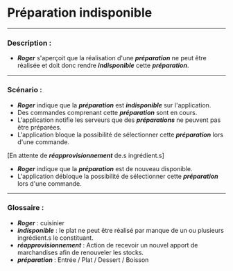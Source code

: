 # Préparation indisponible

---

### Description :

- ***Roger*** s'aperçoit que la réalisation d'une ***préparation*** ne peut être réalisée et doit donc rendre ***indisponible*** cette ***préparation***.

---

### Scénario :

- ***Roger*** indique que la ***préparation*** est ***indisponible*** sur l'application.
- Des commandes comprenant cette ***préparation*** sont en cours.
- L'application notifie les serveurs que des ***préparations*** ne peuvent pas être préparées.
- L'application bloque la possibilité de sélectionner cette ***préparation*** lors d'une commande.

[En attente de ***réapprovisionnement*** de.s ingrédient.s]
- ***Roger*** indique que la ***préparation*** est de nouveau disponible.
- L'application débloque la possibilité de sélectionner cette ***préparation*** lors d'une commande.

---

### Glossaire :

- ***Roger*** : cuisinier
- ***indisponible*** : le plat ne peut être réalisé par manque de un ou plusieurs ingrédient.s le constituant.
- ***réapprovisionnement*** : Action de recevoir un nouvel apport de marchandises afin de renouveler les stocks.
- ***préparation*** : Entrée / Plat / Dessert / Boisson
